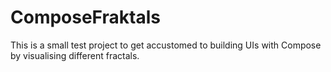 # ComposeFraktals

This is a small test project to get accustomed to building UIs with Compose by visualising different fractals.
